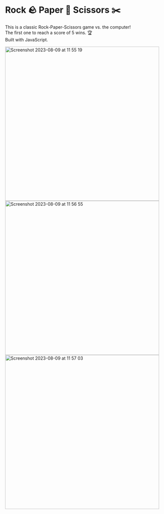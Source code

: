 # Rock 🪨 Paper 📄 Scissors ✂️
This is a classic Rock-Paper-Scissors game vs. the computer!<br>
The first one to reach a score of 5 wins. 🏆<br>
Built with JavaScript.

<img width="500" alt="Screenshot 2023-08-09 at 11 55 19" src="https://github.com/nathansoussana/rock-paper-scissors/assets/85996279/98c0d595-38a6-4670-be34-e335ea2b6e50">
<img width="500" alt="Screenshot 2023-08-09 at 11 56 55" src="https://github.com/nathansoussana/rock-paper-scissors/assets/85996279/42e000cb-2ea5-49d7-aa18-87a7221e3e5c">
<img width="500" alt="Screenshot 2023-08-09 at 11 57 03" src="https://github.com/nathansoussana/rock-paper-scissors/assets/85996279/987a51a3-29d1-49d1-8555-44ff0c69ef03">
